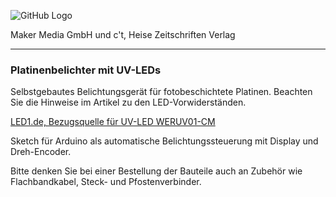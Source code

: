 ![GitHub Logo](http://www.heise.de/make/icons/make_logo.png)

Maker Media GmbH und c't, Heise Zeitschriften Verlag

***

### Platinenbelichter mit UV-LEDs

Selbstgebautes Belichtungsgerät für fotobeschichtete Platinen. Beachten Sie die Hinweise im Artikel zu den LED-Vorwiderständen. 

[LED1.de, Bezugsquelle für UV-LED WERUV01-CM](https://www.led1.de/shop/smd-leds/smd-led-bauform-plcc6/led-smd-bauform-plcc6-uv-schwarzlicht-weruv01-cm.html)


Sketch für Arduino als automatische Belichtungssteuerung mit Display und Dreh-Encoder.

Bitte denken Sie bei einer Bestellung der Bauteile auch an Zubehör wie Flachbandkabel, Steck-
und Pfostenverbinder.

